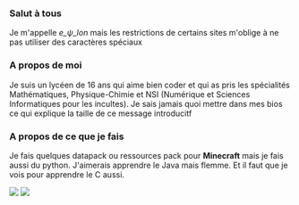 ### Salut à tous

Je m'appelle *e_ψ_lon* mais les restrictions de certains sites m'oblige à ne pas utiliser des caractères spéciaux

### A propos de moi

Je suis un lycéen de 16 ans qui aime bien coder et qui as pris les spécialités Mathématiques, Physique-Chimie et NSI (Numérique et Sciences Informatiques pour les incultes). Je sais jamais quoi mettre dans mes bios ce qui explique la taille de ce message introducitf

### A propos de ce que je fais

Je fais quelques datapack ou ressources pack pour **Minecraft** mais je fais aussi du python. J'aimerais apprendre le Java mais flemme. Et il faut que je vois pour apprendre le C aussi.


<img src="https://github-readme-stats.vercel.app/api?username=e-psi-lon&hide=issues&show_icons=true&theme=radical&count_private=true&show_icons=true)
"/>
<img src="https://github-readme-stats.vercel.app/api/top-langs/?username=e-psi-lon&layout=compact&theme=radical&count_private=true&show_icons=true)
"/>

